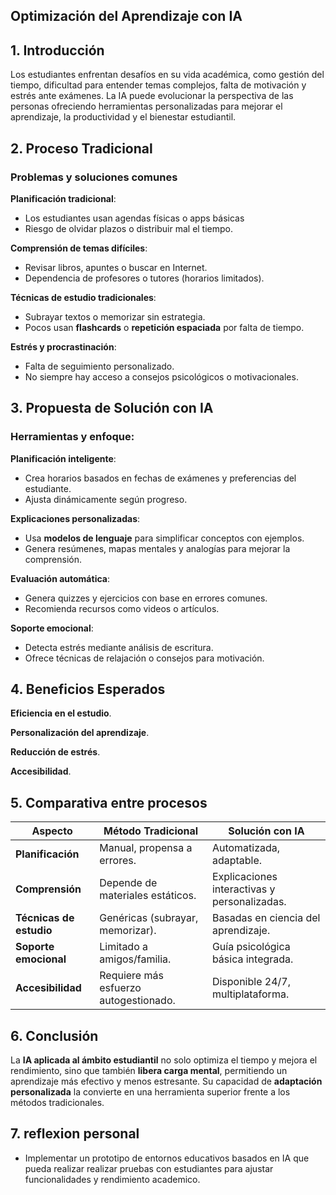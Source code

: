 ## Optimización del Aprendizaje con IA

## **1. Introducción**  

Los estudiantes enfrentan desafíos en su vida académica, como gestión del tiempo, dificultad para entender temas complejos, falta de motivación y estrés ante exámenes. La IA puede evolucionar la perspectiva de las personas ofreciendo herramientas personalizadas para mejorar el aprendizaje, la productividad y el bienestar estudiantil. 

## 2. Proceso Tradicional 

### Problemas y soluciones comunes
**Planificación tradicional**:  
   - Los estudiantes usan agendas físicas o apps básicas
   - Riesgo de olvidar plazos o distribuir mal el tiempo.  

**Comprensión de temas difíciles**:  
   - Revisar libros, apuntes o buscar en Internet.  
   - Dependencia de profesores o tutores (horarios limitados).  

**Técnicas de estudio tradicionales**:  
   - Subrayar textos o memorizar sin estrategia.  
   - Pocos usan **flashcards** o **repetición espaciada** por falta de tiempo.  

**Estrés y procrastinación**:  
   - Falta de seguimiento personalizado.  
   - No siempre hay acceso a consejos psicológicos o motivacionales.  

## **3. Propuesta de Solución con IA**  

### **Herramientas y enfoque:**  

 **Planificación inteligente**:  
  - Crea horarios basados en fechas de exámenes y preferencias del estudiante.  
  - Ajusta dinámicamente según progreso.

**Explicaciones personalizadas**:  
  - Usa **modelos de lenguaje** para simplificar conceptos con ejemplos.  
  - Genera resúmenes, mapas mentales y analogías para mejorar la comprensión.  

**Evaluación automática**:  
  - Genera quizzes y ejercicios con base en errores comunes.  
  - Recomienda recursos como videos o artículos.  

**Soporte emocional**:  
  - Detecta estrés mediante análisis de escritura. 
  - Ofrece técnicas de relajación o consejos para motivación.  

## **4. Beneficios Esperados**  

**Eficiencia en el estudio**.
    
**Personalización del aprendizaje**. 

**Reducción de estrés**.  

**Accesibilidad**.  

## 5. Comparativa entre procesos

| **Aspecto**            | **Método Tradicional**                     | **Solución con IA**                          |  
|-------------------------|--------------------------------------------|----------------------------------------------|  
| **Planificación**       | Manual, propensa a errores.                | Automatizada, adaptable.                     |  
| **Comprensión**         | Depende de materiales estáticos.           | Explicaciones interactivas y personalizadas. |  
| **Técnicas de estudio** | Genéricas (subrayar, memorizar).           | Basadas en ciencia del aprendizaje.          |  
| **Soporte emocional**   | Limitado a amigos/familia.                 | Guía psicológica básica integrada.           |  
| **Accesibilidad**       | Requiere más esfuerzo autogestionado.      | Disponible 24/7, multiplataforma.            |  


## 6. Conclusión 
La **IA aplicada al ámbito estudiantil** no solo optimiza el tiempo y mejora el rendimiento, sino que también **libera carga mental**, permitiendo un aprendizaje más efectivo y menos estresante. Su capacidad de **adaptación personalizada** la convierte en una herramienta superior frente a los métodos tradicionales.  

## 7. reflexion personal
- Implementar un prototipo de entornos educativos basados en IA que pueda realizar realizar pruebas con estudiantes para ajustar funcionalidades y rendimiento academico. 
